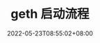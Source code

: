 ---
title: "geth 启动流程"
description:
date: 2022-05-23T08:55:02+08:00
image:
math:
license:
hidden: false
comments: true
draft: true
tag:
    - geth
    - ethereum
---